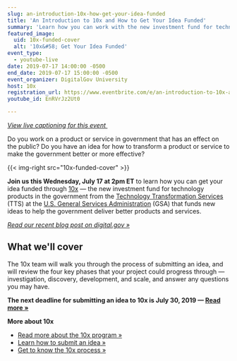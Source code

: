 ```yaml
---
slug: an-introduction-10x-how-get-your-idea-funded
title: 'An Introduction to 10x and How to Get Your Idea Funded'
summary: 'Learn how you can work with the new investment fund for technology products in the government&#46;'
featured_image:
  uid: 10x-funded-cover
  alt: '10x&#58; Get Your Idea Funded'
event_type:
  - youtube-live
date: 2019-07-17 14:00:00 -0500
end_date: 2019-07-17 15:00:00 -0500
event_organizer: DigitalGov University
host: 10x
registration_url: https://www.eventbrite.com/e/an-introduction-to-10x-and-how-to-get-your-idea-funded-registration-65120640589
youtube_id: EnRVrJz2Ut0

---
```

_[View live captioning for this event ](https://www.captionedtext.com/client/event.aspx?EventID=4079096&CustomerID=321)_

Do you work on a product or service in government that has an effect on the public? Do you have an idea for how to transform a product or service to make the government better or more effective?

{{< img-right src="10x-funded-cover" >}}

**Join us this Wednesday, July 17 at 2pm ET** to learn how you can get your idea funded through [10x](https://10x.gsa.gov/) — the new investment fund for technology products in the government from the [Technology Transformation Services](https://www.gsa.gov/about-us/organization/federal-acquisition-service/technology-transformation-services) (TTS) at the [U.S. General Services Administration](https://www.gsa.gov/) (GSA) that funds new ideas to help the government deliver better products and services.

[_Read our recent blog post on digital.gov »_](https://digital.gov/2019/07/09/get-to-know-10x/)

## What we'll cover

The 10x team will walk you through the process of submitting an idea, and will review the four key phases that your project could progress through — investigation, discovery, development, and scale, and answer any questions you may have.

**The next deadline for submitting an idea to 10x is July 30, 2019 — [Read more »](https://digital.gov/2019/07/09/get-to-know-10x/)**

**More about 10x**

- [Read more about the 10x program »](https://10x.gsa.gov/about-10x/)
- [Learn how to submit an idea »](https://10x.gsa.gov/send-us-an-idea/)
- [Get to know the 10x process »](https://10x.gsa.gov/the-10x-process/)
